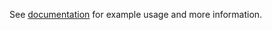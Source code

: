 See [documentation](https://moaljam.github.io/autora-experimentalist-challenge-g-1/) for example usage and more information.
